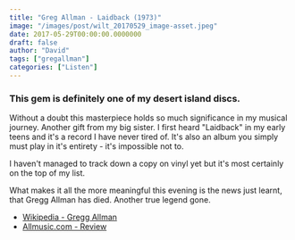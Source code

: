 ```yaml
---
title: "Greg Allman - Laidback (1973)"
image: "/images/post/wilt_20170529_image-asset.jpeg"
date: 2017-05-29T00:00:00.0000000
draft: false
author: "David"
tags: ["gregallman"]
categories: ["Listen"]
---
```

### This gem is definitely one of my desert island discs.

 Without a doubt this masterpiece holds so much significance in my musical journey. Another gift from my big sister. I first heard "Laidback" in my early teens and it's a record I have never tired of. It's also an album you simply must play in it's entirety - it's impossible not to. 

 I haven't managed to track down a copy on vinyl yet but it's most certainly on the top of my list. 

 What makes it all the more meaningful this evening is the news just learnt, that Gregg Allman has died. Another true legend gone.

-  [Wikipedia - Gregg Allman](https://en.m.wikipedia.org/wiki/Gregg_Allman)
-  [Allmusic.com - Review](http://www.allmusic.com/album/laid-back-mw0000188948)